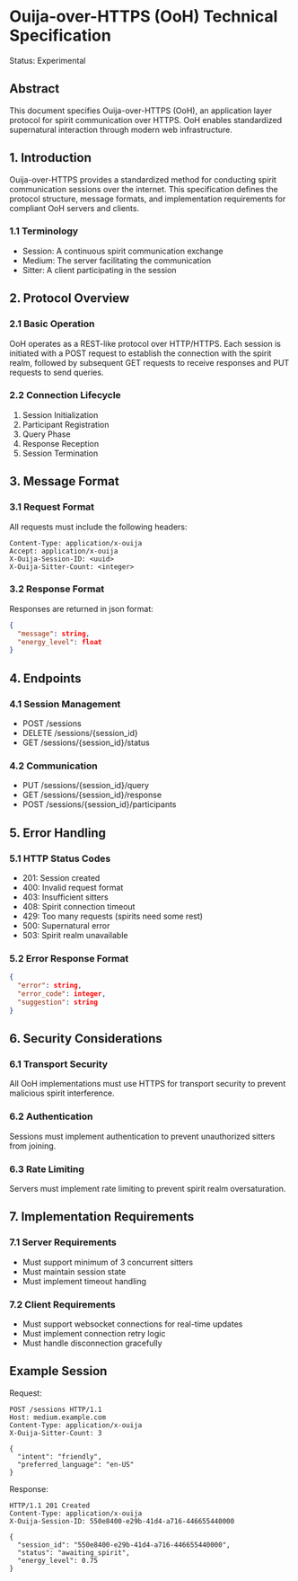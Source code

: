 # Ouija-over-HTTPS (OoH) Technical Specification
Status: Experimental

## Abstract
This document specifies Ouija-over-HTTPS (OoH), an application layer protocol for spirit communication over HTTPS. OoH enables standardized supernatural interaction through modern web infrastructure.

## 1. Introduction
Ouija-over-HTTPS provides a standardized method for conducting spirit communication sessions over the internet. This specification defines the protocol structure, message formats, and implementation requirements for compliant OoH servers and clients.

### 1.1 Terminology

- Session: A continuous spirit communication exchange
- Medium: The server facilitating the communication
- Sitter: A client participating in the session

## 2. Protocol Overview

### 2.1 Basic Operation
OoH operates as a REST-like protocol over HTTP/HTTPS. Each session is initiated with a POST request to establish the connection with the spirit realm, followed by subsequent GET requests to receive responses and PUT requests to send queries.

### 2.2 Connection Lifecycle
1. Session Initialization
2. Participant Registration
3. Query Phase
4. Response Reception
5. Session Termination

## 3. Message Format

### 3.1 Request Format
All requests must include the following headers:
```
Content-Type: application/x-ouija
Accept: application/x-ouija
X-Ouija-Session-ID: <uuid>
X-Ouija-Sitter-Count: <integer>
```

### 3.2 Response Format
Responses are returned in json format:
```json
{
  "message": string,
  "energy_level": float
}
```

## 4. Endpoints

### 4.1 Session Management
- POST /sessions
- DELETE /sessions/{session_id}
- GET /sessions/{session_id}/status

### 4.2 Communication
- PUT /sessions/{session_id}/query
- GET /sessions/{session_id}/response
- POST /sessions/{session_id}/participants

## 5. Error Handling

### 5.1 HTTP Status Codes
- 201: Session created
- 400: Invalid request format
- 403: Insufficient sitters
- 408: Spirit connection timeout
- 429: Too many requests (spirits need some rest)
- 500: Supernatural error
- 503: Spirit realm unavailable

### 5.2 Error Response Format
```json
{
  "error": string,
  "error_code": integer,
  "suggestion": string
}
```

## 6. Security Considerations

### 6.1 Transport Security
All OoH implementations must use HTTPS for transport security to prevent malicious spirit interference.

### 6.2 Authentication
Sessions must implement authentication to prevent unauthorized sitters from joining.

### 6.3 Rate Limiting
Servers must implement rate limiting to prevent spirit realm oversaturation.

## 7. Implementation Requirements

### 7.1 Server Requirements
- Must support minimum of 3 concurrent sitters
- Must maintain session state
- Must implement timeout handling

### 7.2 Client Requirements
- Must support websocket connections for real-time updates
- Must implement connection retry logic
- Must handle disconnection gracefully

## Example Session

Request:
```http
POST /sessions HTTP/1.1
Host: medium.example.com
Content-Type: application/x-ouija
X-Ouija-Sitter-Count: 3

{
  "intent": "friendly",
  "preferred_language": "en-US"
}
```

Response:
```http
HTTP/1.1 201 Created
Content-Type: application/x-ouija
X-Ouija-Session-ID: 550e8400-e29b-41d4-a716-446655440000

{
  "session_id": "550e8400-e29b-41d4-a716-446655440000",
  "status": "awaiting_spirit",
  "energy_level": 0.75
}
```
